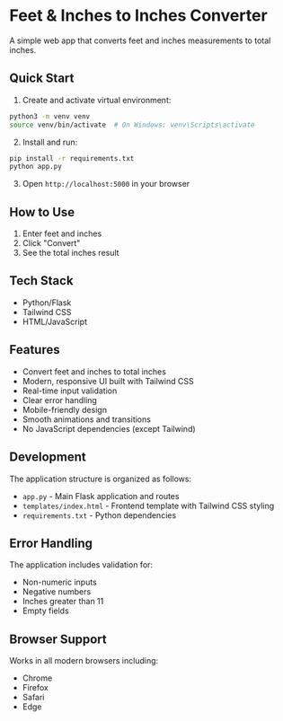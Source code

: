# Feet & Inches to Inches Converter

A simple web app that converts feet and inches measurements to total inches.

## Quick Start

1. Create and activate virtual environment:
```bash
python3 -m venv venv
source venv/bin/activate  # On Windows: venv\Scripts\activate
```

2. Install and run:
```bash
pip install -r requirements.txt
python app.py
```

3. Open `http://localhost:5000` in your browser

## How to Use

1. Enter feet and inches
2. Click "Convert"
3. See the total inches result

## Tech Stack

- Python/Flask
- Tailwind CSS
- HTML/JavaScript

## Features

- Convert feet and inches to total inches
- Modern, responsive UI built with Tailwind CSS
- Real-time input validation
- Clear error handling
- Mobile-friendly design
- Smooth animations and transitions
- No JavaScript dependencies (except Tailwind)

## Development

The application structure is organized as follows:
- `app.py` - Main Flask application and routes
- `templates/index.html` - Frontend template with Tailwind CSS styling
- `requirements.txt` - Python dependencies

## Error Handling

The application includes validation for:
- Non-numeric inputs
- Negative numbers
- Inches greater than 11
- Empty fields

## Browser Support

Works in all modern browsers including:
- Chrome
- Firefox
- Safari
- Edge 
